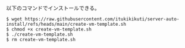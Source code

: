 以下のコマンドでインストールできる。

```console
$ wget https://raw.githubusercontent.com/itukikikuti/server-auto-install/refs/heads/main/create-vm-template.sh
$ chmod +x create-vm-template.sh
$ ./create-vm-template.sh
$ rm create-vm-template.sh
```
